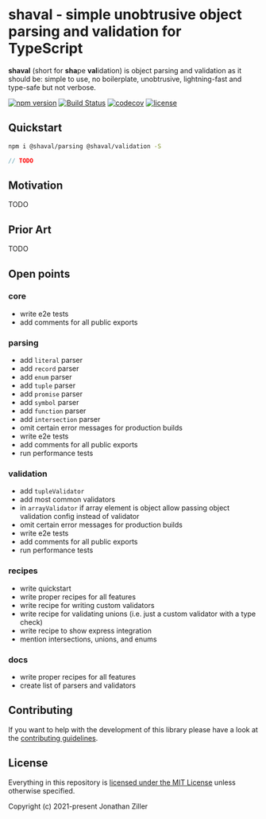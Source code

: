 # shaval - simple unobtrusive object parsing and validation for TypeScript

**shaval** (short for **sha**pe **val**idation) is object parsing and validation as it should be: simple to use, no boilerplate, unobtrusive, lightning-fast and type-safe but not verbose.

[![npm version](https://badge.fury.io/js/%40shaval%2Fcore.svg)](https://www.npmjs.com/org/shaval)
[![Build Status](https://github.com/MrWolfZ/shaval/actions/workflows/main.yaml/badge.svg?branch=main)](https://github.com/MrWolfZ/shaval/actions/workflows/main.yaml?branch=main)
[![codecov](https://codecov.io/gh/MrWolfZ/shaval/branch/main/graph/badge.svg)](https://codecov.io/gh/MrWolfZ/shaval)
[![license](https://img.shields.io/badge/License-MIT-blue.svg)](LICENSE)

## Quickstart

```sh
npm i @shaval/parsing @shaval/validation -S
```

```ts
// TODO
```

## Motivation

TODO

## Prior Art

TODO

## Open points

### core

- write e2e tests
- add comments for all public exports

### parsing

- add `literal` parser
- add `record` parser
- add `enum` parser
- add `tuple` parser
- add `promise` parser
- add `symbol` parser
- add `function` parser
- add `intersection` parser
- omit certain error messages for production builds
- write e2e tests
- add comments for all public exports
- run performance tests

### validation

- add `tupleValidator`
- add most common validators
- in `arrayValidator` if array element is object allow passing object validation config instead of validator
- omit certain error messages for production builds
- write e2e tests
- add comments for all public exports
- run performance tests

### recipes

- write quickstart
- write proper recipes for all features
- write recipe for writing custom validators
- write recipe for validating unions (i.e. just a custom validator with a type check)
- write recipe to show express integration
- mention intersections, unions, and enums

### docs

- write proper recipes for all features
- create list of parsers and validators

## Contributing

If you want to help with the development of this library please have a look at the [contributing guidelines](CONTRIBUTING.md).

## License

Everything in this repository is [licensed under the MIT License](LICENSE) unless otherwise specified.

Copyright (c) 2021-present Jonathan Ziller
